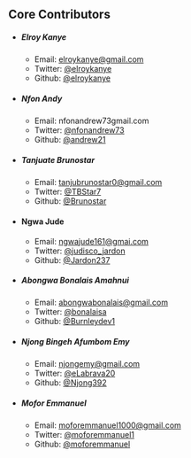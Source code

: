 
<!-- Core Contributors -->
## Core Contributors

* ##### Elroy Kanye
    - Email: elroykanye@gmail.com
    - Twitter: [@elroykanye](https://twitter.com/elroykanye)
    - Github: [@elroykanye](https://github.com/elroykanye)

* ##### Nfon Andy
    - Email: nfonandrew73gmail.com
    - Twitter: [@nfonandrew73](https://twitter.com/nfonandrew73)
    - Github: [@andrew21](https://github.com/andrew21-mch)

* ##### Tanjuate Brunostar
    - Email: tanjubrunostar0@gmail.com
    - Twitter: [@TBStar7](https://twitter.com/TBStar7)
    - Github: [@Brunostar](https://github.com/Brunostar)
* #### Ngwa Jude
    - Email: ngwajude161@gmai.com
    - Twitter: [@judisco_jardon](https://twitter.com/Jardon237)
    - Github: [@Jardon237](https://github.com/Jardon237)

* ##### Abongwa Bonalais Amahnui
    - Email: abongwabonalais@gmail.com
    - Twitter: [@bonalaisa](https://twitter.com/bonalaisa)
    - Github: [@Burnleydev1](https://github.com/Burnleydev1)

* ##### Njong Bingeh Afumbom Emy
    - Email: njongemy@gmail.com
    - Twitter: [@eLabrava20](https://twitter.com/eLabrav20)
    - Github: [@Njong392](https://github.com/Njong392)

* ##### Mofor Emmanuel
    - Email: moforemmanuel1000@gmail.com
    - Twitter: [@moforemmanuel1](https://twitter.com/moforemmanuel1)
    - Github: [@moforemmanuel](https://github.com/moforemmanue)

